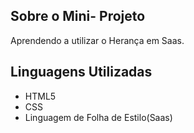 
## Sobre o Mini- Projeto

Aprendendo a utilizar o Herança em Saas.

## Linguagens Utilizadas

- HTML5
- CSS
- Linguagem de Folha de Estilo(Saas)